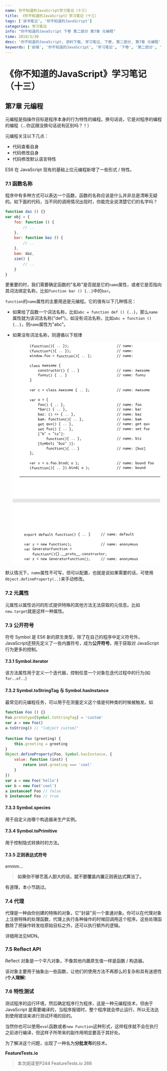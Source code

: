 ```yaml
---
name: 你不知道的JavaScript学习笔记（十三）
title: 《你不知道的JavaScript》学习笔记（十三）
tags: ['读书笔记', '你不知道的JavaScript']
categories: 学习笔记
info: "你不知道的JavaScript 下卷 第二部分 第7章 元编程"
time: 2019/3/30
desc: '你不知道的JavaScript, 资料下载, 学习笔记, 下卷, 第二部分, 第7章 元编程'
keywords: ['前端', '你不知道的JavaScript', '学习笔记', '下卷', '第二部分', '第7章 元编程']
---
```


# 《你不知道的JavaScript》学习笔记（十三）

## 第7章 元编程

元编程是指操作目标是程序本身的行为特性的编程。换句话说，它是对程序的编程的编程（...你这跟没换句话说有区别吗？！）

元编程关注以下几点：

- 代码查看自身
- 代码修改自身
- 代码修改默认语言特性

ES6 在 JavaScript 现有的基础上位元编程新增了一些形式 / 特性。

### 7.1 函数名称

程序中有多种方式可以表达一个函数，函数的名称应该是什么并非总是清晰无疑的。如下面的代码，当不同的调用情况出现时，你能完全说清楚它们的名字吗？

```javascript
function daz () {}
var obj = {
    foo: function () {
        // ..
    },
    bar: function baz () {
        // ..
    },
    bam: daz,
    zim() {
        // ..
    }
}
```

更重要的时，我们需要确定函数的"名称"是否就是它的`name`属性，或者它是否指向其词法绑定名称，比如`function bar () {..}`中的`bar`。

`function`的`name`属性的主要用途是元编程。它的值有以下几种情况：

- 如果给了函数一个词法名称，比如`abc = function def () {..}`，那么`name`属性就为该词法名称("def")，如没有词法名称，比如`abc = function () {..}`，则`name`属性为"abc"。

- 如果没有词法名称，则遵循以下规律

  ![function-name](./images/function-name.png)

默认情况下，`name`属性不可写，但可以配置，也就是说如果需要的话，可使用`Object.defineProperty(..)`来手动修改。

### 7.2 元属性

元属性以属性访问的形式提供特殊的其他方法无法获取的元信息。比如`new.target`就是这样一种属性。

### 7.3 公开符号

符号 Symbol 是 ES6 新的原生类型，除了在自己的程序中定义符号外，JavaScript还预先定义了一些内置符号，成为**公开符号**。用于获取对 JavaScript 行为更多的控制。

#### 7.3.1 Symbol.iterator

该方法属性用于定义一个迭代器，控制任意一个对象在迭代过程中的行为(如`for..of..`)

#### 7.3.2 Symbol.toStringTag 与 Symbol.hasInstance

最常见的元编程任务，可以用于在测量定义这个值是何种类的时候被触发。如

```javascript
function Foo () {}
Foo.prototype[Symbol.toStringTag] = 'custom'
var a = new Foo()
a.toString() // "[object custom]"

function Foo (greeting) {
    this.greeting = greeting
}
Object.defineProperty(Foo, Symbol.hasInstance, {
    value: function (inst) {
        return inst.greeting === 'cool'
    }
})
var a = new Foo('hello')
var b = new Foo('cool')
a instanceof Foo // false
b instanceof Foo // true
```

#### 7.3.3 Symbol.species

用于自定义由哪个构造器来生产实例。

#### 7.3.4 Symbol.toPrimitive

用于控制隐式转换时的方法。

#### 7.3.5 正则表达式符号

emmm...

> **如果你不够艺高人胆大的话，就不要覆盖内置正则表达式算法了。**

有道理，本小节跳过。

### 7.4 代理

代理是一种由你创建的特殊的对象，它"封装"另一个普通对象。你可以在代理对象上注册特殊的处理函数，代理上执行各种操作的时候回调用这个程序。这些处理函数除了把操作转发给原始目标之外，还可以执行额外的逻辑。

详细用法见MDN。

### 7.5 Reflect API

Reflect 对象是一个平凡对象，不像其他内置原生值一样是函数 / 构造器。

该对象主要用于抽象出一些函数，让他们的使用方法不再那么的复杂和具有迷惑性(**个人理解**)

### 7.6 特性测试

测试程序的运行环境，然后确定程序行为程序，这是一种元编程技术，但由于 JavaScript 是需要编译的，当程序报错时，整个程序就会停止运行，所以无法达到使用错误来进行测试环境的目的。

当然你也可以使用`eval`函数或者`new Function`这种形式，这样程序就不会在执行之前进行编译，但这样子所带来的副作用明显要高于其好处。

为了解决这个问题，出现了一种名为**分批发布**的技术。

**FeatureTests.io**

> 本次阅读至P244 FeatureTests.io 266
